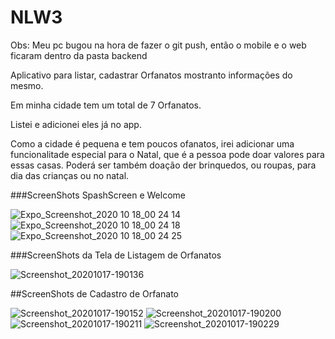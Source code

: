# NLW3
Obs: Meu pc bugou na hora de fazer o git push, então o mobile e o web ficaram dentro da pasta backend

Aplicativo para listar, cadastrar Orfanatos mostranto informações do mesmo.

Em minha cidade tem um total de 7 Orfanatos.

Listei e adicionei eles já no app. 

Como a cidade é pequena e tem poucos ofanatos, irei adicionar uma funcionalitade especial para o Natal, que é a pessoa pode doar valores para essas casas.
Poderá ser também doação der brinquedos, ou roupas, para dia das crianças ou no natal.

###ScreenShots SpashScreen e Welcome

![Expo_Screenshot_2020 10 18_00 24 14](https://user-images.githubusercontent.com/20881531/96357942-5762b880-10d8-11eb-87f0-dab4c9d02f0e.jpg)
![Expo_Screenshot_2020 10 18_00 24 18](https://user-images.githubusercontent.com/20881531/96357943-57fb4f00-10d8-11eb-8555-ef6ec3387a42.jpg)
![Expo_Screenshot_2020 10 18_00 24 25](https://user-images.githubusercontent.com/20881531/96357944-5893e580-10d8-11eb-93b5-d1b78c56d7e2.jpg)

###ScreenShots da Tela de Listagem de Orfanatos 

![Screenshot_20201017-190136](https://user-images.githubusercontent.com/20881531/96356909-43648a00-10cb-11eb-8551-2d3a8215bb4b.png)


##ScreenShots de Cadastro de Orfanato

![Screenshot_20201017-190152](https://user-images.githubusercontent.com/20881531/96356908-42335d00-10cb-11eb-9c58-a95858688b09.png)
![Screenshot_20201017-190200](https://user-images.githubusercontent.com/20881531/96356907-419ac680-10cb-11eb-9ce9-e73b1c19f054.png)
![Screenshot_20201017-190211](https://user-images.githubusercontent.com/20881531/96356905-40699980-10cb-11eb-823f-40faaa8649d6.png)
![Screenshot_20201017-190229](https://user-images.githubusercontent.com/20881531/96356910-4495b700-10cb-11eb-934b-7a30e6df904f.png)
